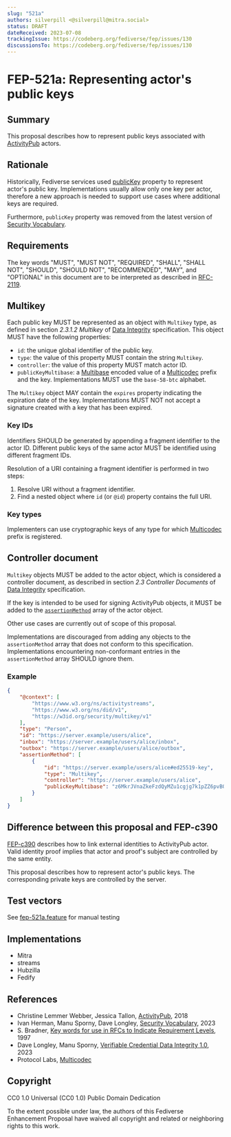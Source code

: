 ```yaml
---
slug: "521a"
authors: silverpill <@silverpill@mitra.social>
status: DRAFT
dateReceived: 2023-07-08
trackingIssue: https://codeberg.org/fediverse/fep/issues/130
discussionsTo: https://codeberg.org/fediverse/fep/issues/130
---
```

# FEP-521a: Representing actor's public keys

## Summary

This proposal describes how to represent public keys associated with [ActivityPub] actors.

## Rationale

Historically, Fediverse services used [publicKey](https://w3c-ccg.github.io/security-vocab/#publicKey) property to represent actor's public key. Implementations usually allow only one key per actor, therefore a new approach is needed to support use cases where additional keys are required.

Furthermore, `publicKey` property was removed from the latest version of [Security Vocabulary][SecurityVocabulary].

## Requirements

The key words "MUST", "MUST NOT", "REQUIRED", "SHALL", "SHALL NOT", "SHOULD", "SHOULD NOT", "RECOMMENDED", "MAY", and "OPTIONAL" in this document are to be interpreted as described in [RFC-2119].

## Multikey

Each public key MUST be represented as an object with `Multikey` type, as defined in section *2.3.1.2 Multikey* of [Data Integrity](https://www.w3.org/TR/vc-data-integrity/#multikey) specification. This object MUST have the following properties:

- `id`: the unique global identifier of the public key.
- `type`: the value of this property MUST contain the string `Multikey`.
- `controller`: the value of this property MUST match actor ID.
- `publicKeyMultibase`: a [Multibase](https://www.w3.org/TR/vc-data-integrity/#multibase-0) encoded value of a [Multicodec] prefix and the key. Implementations MUST use the `base-58-btc` alphabet.

The `Multikey` object MAY contain the `expires` property indicating the expiration date of the key. Implementations MUST NOT not accept a signature created with a key that has been expired.

### Key IDs

Identifiers SHOULD be generated by appending a fragment identifier to the actor ID. Different public keys of the same actor MUST be identified using different fragment IDs.

Resolution of a URI containing a fragment identifier is performed in two steps:

1. Resolve URI without a fragment identifier.
2. Find a nested object where `id` (or `@id`) property contains the full URI.

### Key types

Implementers can use cryptographic keys of any type for which [Multicodec] prefix is registered.

## Controller document

`Multikey` objects MUST be added to the actor object, which is considered a controller document, as described in section *2.3 Controller Documents* of [Data Integrity](https://w3c.github.io/vc-data-integrity/#controller-documents) specification.

If the key is intended to be used for signing ActivityPub objects, it MUST be added to the [`assertionMethod`](https://www.w3.org/TR/vc-data-integrity/#assertion) array of the actor object.

Other use cases are currently out of scope of this proposal.

Implementations are discouraged from adding any objects to the `assertionMethod` array that does not conform to this specification. Implementations encountering non-conformant entries in the `assertionMethod` array SHOULD ignore them.

### Example

```json
{
    "@context": [
        "https://www.w3.org/ns/activitystreams",
        "https://www.w3.org/ns/did/v1",
        "https://w3id.org/security/multikey/v1"
    ],
    "type": "Person",
    "id": "https://server.example/users/alice",
    "inbox": "https://server.example/users/alice/inbox",
    "outbox": "https://server.example/users/alice/outbox",
    "assertionMethod": [
        {
            "id": "https://server.example/users/alice#ed25519-key",
            "type": "Multikey",
            "controller": "https://server.example/users/alice",
            "publicKeyMultibase": "z6MkrJVnaZkeFzdQyMZu1cgjg7k1pZZ6pvBQ7XJPt4swbTQ2"
        }
    ]
}
```

## Difference between this proposal and FEP-c390

[FEP-c390](https://codeberg.org/fediverse/fep/src/branch/main/fep/c390/fep-c390.md) describes how to link external identities to ActivityPub actor. Valid identity proof implies that actor and proof's subject are controlled by the same entity.

This proposal describes how to represent actor's public keys. The corresponding private keys are controlled by the server.

## Test vectors

See [fep-521a.feature](./fep-521a.feature) for manual testing

## Implementations

- Mitra
- streams
- Hubzilla
- Fedify

## References

- Christine Lemmer Webber, Jessica Tallon, [ActivityPub][ActivityPub], 2018
- Ivan Herman, Manu Sporny, Dave Longley, [Security Vocabulary][SecurityVocabulary], 2023
- S. Bradner, [Key words for use in RFCs to Indicate Requirement Levels][RFC-2119], 1997
- Dave Longley, Manu Sporny, [Verifiable Credential Data Integrity 1.0][DataIntegrity], 2023
- Protocol Labs, [Multicodec][Multicodec]

[ActivityPub]: https://www.w3.org/TR/activitypub/
[SecurityVocabulary]: https://w3c.github.io/vc-data-integrity/vocab/security/vocabulary.html
[RFC-2119]: https://tools.ietf.org/html/rfc2119.html
[DataIntegrity]: https://www.w3.org/TR/vc-data-integrity/
[Multicodec]: https://github.com/multiformats/multicodec/

## Copyright

CC0 1.0 Universal (CC0 1.0) Public Domain Dedication

To the extent possible under law, the authors of this Fediverse Enhancement Proposal have waived all copyright and related or neighboring rights to this work.
